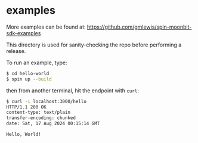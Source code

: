 # examples

More examples can be found at: https://github.com/gmlewis/spin-moonbit-sdk-examples

This directory is used for sanity-checking the repo before performing a release.

To run an example, type:

```bash
$ cd hello-world
$ spin up --build
```

then from another terminal, hit the endpoint with `curl`:

```bash
$ curl -i localhost:3000/hello
HTTP/1.1 200 OK
content-type: text/plain
transfer-encoding: chunked
date: Sat, 17 Aug 2024 00:15:14 GMT

Hello, World!
```

